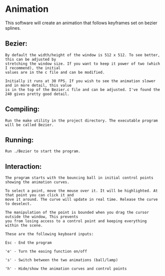 # Animation

This software will create an animation that follows keyframes set on bezier splines.

## Bezier:

	By default the width/height of the window is 512 x 512. To see better, this can be adjusted by
	stretching the window size. If you want to keep it power of two (which I recommend), the initial
	values are in the c file and can be modified.

	Initially it runs at 30 FPS. If you wish to see the animation slower and in more detail, this value
	is in the top of the Bezier.c file and can be adjusted. I've found the 240 gives pretty good detail.

## Compiling:

	Run the make utility in the project directory. The executable program will be called Bezier.

## Running:

	Run ./Bezier to start the program.

## Interaction:

	The program starts with the bouncing ball in initial control points showing the animation curves.

	To select a point, move the mouse over it. It will be highlighted. At that point you can click it and 
	move it around. The curve will update in real time. Release the curve to deselect.

	The manipulation of the point is bounded when you drag the cursor outside the window, This prevents
	you from losing access to a control point and keeping everything within the scene.

	These are the following keyboard inputs:

	Esc	- End the program

	'e'	- Turn the easing function on/off
	
	's'	- Switch between the two animations (ball/lamp)

	'h'	- Hide/show the animation curves and control points
